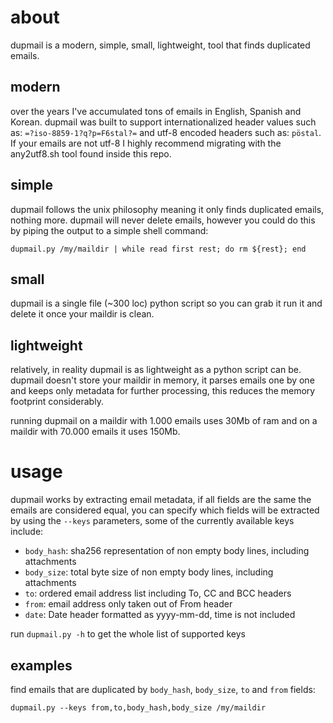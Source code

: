 # about

dupmail is a modern, simple, small, lightweight, tool that finds duplicated emails.

## modern

over the years I've accumulated tons of emails in English, Spanish and Korean.
dupmail was built to support internationalized header values such as: `=?iso-8859-1?q?p=F6stal?=`
and utf-8 encoded headers such as: `pöstal`. If your emails are not utf-8 I highly 
recommend migrating with the any2utf8.sh tool found inside this repo.

## simple

dupmail follows the unix philosophy meaning it only finds duplicated emails, nothing more.
dupmail will never delete emails, however you could do this by piping the output to a simple shell command:

```
dupmail.py /my/maildir | while read first rest; do rm ${rest}; end
```

## small

dupmail is a single file (~300 loc) python script so you can grab it run it and delete it once your maildir is clean.

## lightweight

relatively, in reality dupmail is as lightweight as a python script can be.
dupmail doesn't store your maildir in memory, it parses emails one by one and keeps only metadata for further processing,
this reduces the memory footprint considerably.

running dupmail on a maildir with 1.000 emails uses 30Mb of ram and on a maildir with 70.000 emails it uses 150Mb.

# usage

dupmail works by extracting email metadata, if all fields are the same the emails are considered equal,
you can specify which fields will be extracted by using the `--keys` parameters,
some of the currently available keys include:

  * `body_hash`: sha256 representation of non empty body lines, including attachments
  * `body_size`: total byte size of non empty body lines, including attachments
  * `to`: ordered email address list including To, CC and BCC headers
  * `from`: email address only taken out of From header
  * `date`: Date header formatted as yyyy-mm-dd, time is not included

run `dupmail.py -h` to get the whole list of supported keys

## examples

find emails that are duplicated by `body_hash`, `body_size`, `to` and `from` fields:

`dupmail.py --keys from,to,body_hash,body_size /my/maildir`

